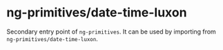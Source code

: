 # ng-primitives/date-time-luxon

Secondary entry point of `ng-primitives`. It can be used by importing from `ng-primitives/date-time-luxon`.
